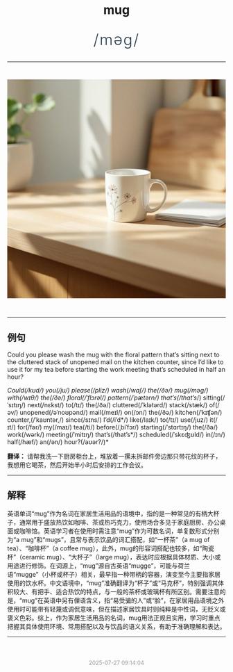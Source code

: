 <div align="center">

# mug

<div style="margin: 30px 0;">
<h1 style="font-size: 2.5em; font-weight: 300; letter-spacing: 2px; margin: 0; color: #2c3e50;">
/məg/
</h1>
</div>

</div>

---

<div align="center" style="margin: 40px 0;">

![mug](images/mug.png)

</div>

---

## 例句

Could you please wash the mug with the floral pattern that’s sitting next to the cluttered stack of unopened mail on the kitchen counter, since I’d like to use it for my tea before starting the work meeting that’s scheduled in half an hour?

*Could(/kʊd/) you(/ju/) please(/pliz/) wash(/wɑʃ/) the(/ðə/) mug(/məg/) with(/wɪθ/) the(/ðə/) floral(/ˈflɔrəl/) pattern(/ˈpætərn/) that’s(/that’s*/) sitting(/ˈsɪtɪŋ/) next(/nɛkst/) to(/tɪ/) the(/ðə/) cluttered(/ˈklətərd/) stack(/stæk/) of(/əv/) unopened(/əˈnoʊpənd/) mail(/meɪl/) on(/ɔn/) the(/ðə/) kitchen(/ˈkɪʧən/) counter,(/ˈkaʊntər,/) since(/sɪns/) I’d(/i’d*/) like(/laɪk/) to(/tɪ/) use(/juz/) it(/ɪt/) for(/fər/) my(/maɪ/) tea(/ti/) before(/ˌbiˈfɔr/) starting(/ˈstɑrtɪŋ/) the(/ðə/) work(/wərk/) meeting(/ˈmitɪŋ/) that’s(/that’s*/) scheduled(/ˈskɛʤʊld/) in(/ɪn/) half(/hæf/) an(/ən/) hour?(/aʊər?/)*

**翻译：** 请帮我洗一下厨房柜台上，堆放着一摞未拆邮件旁边那只带花纹的杯子，我想用它喝茶，然后开始半小时后安排的工作会议。

---

## 解释

英语单词“mug”作为名词在家居生活用品的语境中，指的是一种常见的有柄大杯子，通常用于盛放热饮如咖啡、茶或热巧克力，使用场合多见于家庭厨房、办公桌面或咖啡馆。英语学习者在使用时需注意“mug”作为可数名词，单复数形式分别为“a mug”和“mugs”，且常与表示饮品的词汇搭配，如“一杯茶”（a mug of tea）、“咖啡杯”（a coffee mug），此外，mug的形容词搭配也较多，如“陶瓷杯”（ceramic mug）、“大杯子”（large mug），表达时应根据具体材质、大小或用途进行修饰。在词源上，“mug”源自古英语“mugge”，可能与荷兰语“mugge”（小杯或杯子）相关，最早指一种带柄的容器，演变至今主要指家居使用的饮水杯。中文语境中，“mug”准确翻译为“杯子”或“马克杯”，特别强调其体积较大、有把手、适合热饮的特点，与一般的茶杯或玻璃杯有所区别。需要注意的是，“mug”在英语中另有俚语含义，指“易受骗的人”或“脸”，在家居用品语境之外使用时可能带有轻蔑或调侃意味，但在描述家居饮具时则纯粹是中性词，无贬义或褒义色彩。综上，作为家居生活用品的名词，mug用法正规且实用，学习时重点把握其具体使用环境、常用搭配以及与饮品的语义关系，有助于准确理解和表达。


---

<div align="center" style="margin-top: 50px;">
<small style="color: #999; font-size: 0.9em;">2025-07-27 09:14:04</small>
</div>

